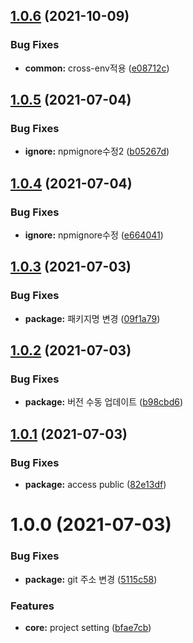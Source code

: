 ## [1.0.6](https://github.com/julong1988/react_project_generator/compare/v1.0.5...v1.0.6) (2021-10-09)


### Bug Fixes

* **common:** cross-env적용 ([e08712c](https://github.com/julong1988/react_project_generator/commit/e08712cda61ea210c4ddd1d2640e874130d62e31))

## [1.0.5](https://github.com/julong1988/react_project_generator/compare/v1.0.4...v1.0.5) (2021-07-04)


### Bug Fixes

* **ignore:** npmignore수정2 ([b05267d](https://github.com/julong1988/react_project_generator/commit/b05267d7854519db4a0d6d1289b7122211c75f6d))

## [1.0.4](https://github.com/julong1988/react_project_generator/compare/v1.0.3...v1.0.4) (2021-07-04)


### Bug Fixes

* **ignore:** npmignore수정 ([e664041](https://github.com/julong1988/react_project_generator/commit/e6640418a685886ae980008ddef0a69de8a788d1))

## [1.0.3](https://github.com/julong1988/react_project_generator/compare/v1.0.2...v1.0.3) (2021-07-03)


### Bug Fixes

* **package:** 패키지명 변경 ([09f1a79](https://github.com/julong1988/react_project_generator/commit/09f1a793fe4136b001fe3a6cc01ed640b2da6218))

## [1.0.2](https://github.com/julong1988/react_project_generator/compare/v1.0.1...v1.0.2) (2021-07-03)


### Bug Fixes

* **package:** 버전 수동 업데이트 ([b98cbd6](https://github.com/julong1988/react_project_generator/commit/b98cbd66737fe2270fc86f28e01657dfd79535c2))

## [1.0.1](https://github.com/julong1988/react_project_generator/compare/v1.0.0...v1.0.1) (2021-07-03)


### Bug Fixes

* **package:** access public ([82e13df](https://github.com/julong1988/react_project_generator/commit/82e13df951227b7085a73ed882eca9f32e49be4b))

# 1.0.0 (2021-07-03)


### Bug Fixes

* **package:** git 주소 변경 ([5115c58](https://github.com/julong1988/react_project_generator/commit/5115c583d6d9224def67beda339168c5d54fe8cd))


### Features

* **core:** project setting ([bfae7cb](https://github.com/julong1988/react_project_generator/commit/bfae7cb1ae77fe43414a314f2ec7d24d732fdfa2))
